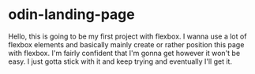 # odin-landing-page
Hello, this is going to be my first project with flexbox. 
I wanna use a lot of flexbox elements and basically mainly create or rather position this page with flexbox. I'm fairly confident that I'm gonna get however it won't be easy. I just gotta stick with it and keep trying and eventually I'll get it.